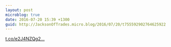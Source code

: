 ```yaml
---
layout: post
microblog: true
date: 2016-07-20 15:39 +1300
guid: http://JacksonOfTrades.micro.blog/2016/07/20/t755592902764625922.html
---
```

[t.co/e2J4NZQg2...](https://t.co/e2J4NZQg23)
